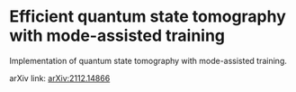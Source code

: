 # Efficient quantum state tomography with mode-assisted training
Implementation of quantum state tomography with mode-assisted training. 

arXiv link: [arXiv:2112.14866](https://arxiv.org/abs/2112.14866)
